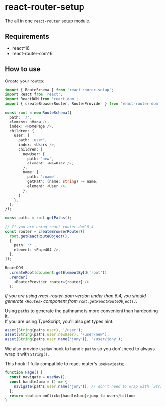# react-router-setup

The all in one `react-router` setup module.

## Requirements
- react^16
- react-router-dom^6

## How to use

Create your routes:

```typescript
import { RouteSchema } from 'react-router-setup';
import React from 'react';
import ReactDOM from 'react-dom';
import { createBrowserRouter, RouterProvider } from 'react-router-dom';

const root = new RouteSchema({
  path: '/',
  element: <Menu />,
  index: <HomePage />,
  children: {
    user: {
      path: 'user',
      index: <Users />,
      children: {
        newUser: {
          path: 'new',
          element: <NewUser />,
        },
        name: {
          path: ':name',
          getPath: (name: string) => name,
          element: <User />,
        },
      }
    },
  },
}); 

const paths = root.getPaths();

// If you are using react-router-dom^6.4
const router = createBrowserRouter([
  root.getReactRouteObject(),
  {
    path: '*',
    element: <Page404 />,
  },
]);

ReactDOM
  .createRoot(document.getElementById('root'))
  .render(
    <RouterProvider router={router} />
  );
```

*If you are using react-router-dom version under than 6.4, you should generate `<Routes>` component from `root.getReactRouteObject()`.*  

Using `paths` to generate the pathname is more convenient than hardcoding it.  
If you are using TypeScript, you'll also get types hint.

```typescript
asset(String(paths.user), '/user');
asset(String(paths.user.newUser), '/user/new');
asset(String(paths.user.name('jony')), '/user/jony');
```

We also provide `useNav` hook to handle `paths` so you don't need to always wrap it with `String()`.  

This hook if fully compatible to react-router's `useNavigate`;

```typescript
function Page() {
  const navigate = useNav();
  const handleJump = () => {
    navigate(paths.user.name('jony')); // don't need to wrap with `String()`
  };
  return <button onClick={handleJump}>jump to user</button>
}
```